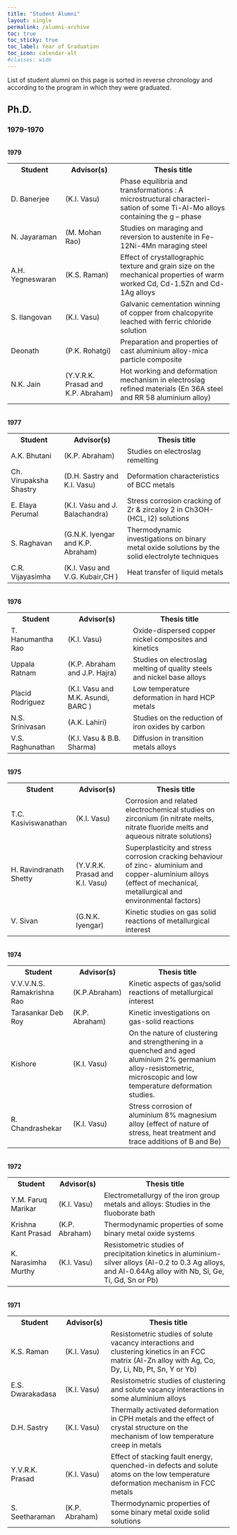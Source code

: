 ```yaml
---
title: "Student Alumni"
layout: single
permalink: /alumni-archive
toc: true
toc_sticky: true
toc_label: Year of Graduation
toc_icon: calendar-alt
#classes: wide
---
```

List of student alumni on this page is sorted in reverse chronology and according to the program in which they were graduated. <br>

## Ph.D.
### 1979-1970
<br>
<b>1979</b>
<br>
<table>
<tbody>
<tr><th>Student</th><th>Advisor(s)</th><th>Thesis title</th></tr>
<tr><td>D. Banerjee</td><td>
(K.I. Vasu)</td><td>
Phase equilibria and transformations : A microstructural characteri-sation of some Ti-Al-Mo alloys containing the g &#8211; phase</td></tr>
<tr><td>N. Jayaraman</td><td>
(M. Mohan Rao)</td><td>
Studies on maraging and reversion to austenite in Fe-12Ni-4Mn maraging steel</td></tr>
<tr><td>A.H. Yegneswaran</td><td>
(K.S. Raman)</td><td>
Effect of crystallographic texture and grain size on the mechanical properties of warm worked Cd, Cd-1.5Zn and Cd-1Ag alloys</td></tr>
<tr><td>S. Ilangovan</td><td>
(K.I. Vasu)</td><td>
Galvanic cementation winning of copper from chalcopyrite leached with ferric chloride solution</td></tr>
<tr><td>Deonath</td><td>
(P.K. Rohatgi)</td><td>
Preparation and properties of cast aluminium alloy-mica particle composite</td></tr>
<tr><td>N.K. Jain</td><td>
(Y.V.R.K. Prasad and K.P. Abraham)</td><td>
Hot working and deformation mechanism in electroslag refined materials (En 36A steel and RR 58 aluminium alloy)</td></tr>
</body>
</table>
<br>
<b>1977</b>
<br>
<table>
<tbody>
<tr><th>Student</th><th>Advisor(s)</th><th>Thesis title</th></tr>
<tr><td>A.K. Bhutani</td><td>
(K.P. Abraham)</td><td>
Studies on electroslag remelting</td></tr>
<tr><td>Ch. Virupaksha Shastry</td><td>
(D.H. Sastry and K.I. Vasu)</td><td>
Deformation characteristics of BCC metals</td></tr>
<tr><td>E. Elaya Perumal</td><td>
(K.I. Vasu and J. Balachandra)</td><td>
Stress corrosion cracking of Zr &#038; zircaloy 2 in Ch3OH-(HCL, I2) solutions</td></tr>
<tr><td>S. Raghavan</td><td>
(G.N.K. Iyengar and K.P. Abraham)</td><td>
Thermodynamic investigations on binary metal oxide solutions by the solid electrolyte techniques</td></tr>
<tr><td>C.R. Vijayasimha</td><td>
(K.I. Vasu and V.G. Kubair,CH )</td><td>
Heat transfer of liquid metals</td></tr>
</body>
</table>
<br>
<b>1976</b>
<br>
<table>
<tbody>
<tr><th>Student</th><th>Advisor(s)</th><th>Thesis title</th></tr>
<tr><td>T. Hanumantha Rao</td><td>
(K.I. Vasu)</td><td>
Oxide-dispersed copper nickel composites and kinetics</td></tr>
<tr><td>Uppala Ratnam</td><td>
(K.P. Abraham and J.P. Hajra)</td><td>
Studies on electroslag melting of quality steels and nickel base alloys</td></tr>
<tr><td>Placid Rodriguez</td><td>
(K.I. Vasu and M.K. Asundi, BARC )</td><td>
Low temperature deformation in hard HCP metals</td></tr>
<tr><td>N.S. Srinivasan</td><td>
(A.K. Lahiri)</td><td>
Studies on the reduction of iron oxides by carbon</td></tr>
<tr><td>V.S. Raghunathan</td><td>
(K.I. Vasu &#038; B.B. Sharma)</td><td>
Diffusion in transition metals alloys</td></tr>
</body>
</table>
<br>
<b>1975</b>
<br>
<table>
<tbody>
<tr><th>Student</th><th>Advisor(s)</th><th>Thesis title</th></tr>
<tr><td>T.C. Kasiviswanathan</td><td>
(K.I. Vasu)</td><td>
Corrosion and related electrochemical studies on zirconium (in nitrate melts, nitrate fluoride melts and aqueous nitrate solutions)</td></tr>
<tr><td>H. Ravindranath Shetty</td><td>
(Y.V.R.K. Prasad and K.I. Vasu)</td><td>
Superplasticity and stress corrosion cracking behaviour of zinc- aluminium and copper-aluminium alloys (effect of mechanical, metallurgical and environmental factors)</td></tr>
<tr><td>V. Sivan</td><td>
(G.N.K. Iyengar)</td><td>
Kinetic studies on gas solid reactions of metallurgical interest</td></tr>
</body>
</table>
<br>
<b>1974</b>
<br>
<table>
<tbody>
<tr><th>Student</th><th>Advisor(s)</th><th>Thesis title</th></tr>
<tr><td>V.V.V.N.S. Ramakrishna Rao</td><td>
(K.P.Abraham)</td><td>
Kinetic aspects of gas/solid reactions of metallurgical interest</td></tr>
<tr><td>Tarasankar Deb Roy</td><td>
(K.P. Abraham)</td><td>
Kinetic investigations on gas-solid reactions</td></tr>
<tr><td>Kishore</td><td>
(K.I. Vasu)</td><td>
On the nature of clustering and strengthening in a quenched and aged aluminium 2% germanium alloy-resistometric, microscopic and low temperature deformation studies.</td></tr>
<tr><td>R. Chandrashekar</td><td>
(K.I. Vasu)</td><td>
Stress corrosion of aluminium 8% magnesium alloy (effect of nature of stress, heat treatment and trace additions of B and Be)</td></tr>
</body>
</table>
<br>
<b>1972</b>
<br>
<table>
<tbody>
<tr><th>Student</th><th>Advisor(s)</th><th>Thesis title</th></tr>
<tr><td>Y.M. Faruq Marikar</td><td>
(K.I. Vasu)</td><td>
Electrometallurgy of the iron group metals and alloys: Studies in the fluoborate bath</td></tr>
<tr><td>Krishna Kant Prasad</td><td>
(K.P. Abraham)</td><td>
Thermodynamic properties of some binary metal oxide systems</td></tr>
<tr><td>K. Narasimha Murthy</td><td>
(K.I. Vasu)</td><td>
Resistometric studies of precipitation kinetics in aluminium-silver alloys (Al-0.2 to 0.3 Ag alloys, and Al-0.64Ag alloy with Nb, Si, Ge, Ti, Gd, Sn or Pb)</td></tr>
</body>
</table>
<br>
<b>1971</b>
<br>
<table>
<tbody>
<tr><th>Student</th><th>Advisor(s)</th><th>Thesis title</th></tr>
<tr><td>K.S. Raman</td><td>
(K.I. Vasu)</td><td>
Resistometric studies of solute vacancy interactions and clustering kinetics in an FCC matrix (Al-Zn alloy with Ag, Co, Dy, Li, Nb, Pt, Sn, Y or Yb)</td></tr>
<tr><td>E.S. Dwarakadasa</td><td>
(K.I. Vasu)</td><td>
Resistometric studies of clustering and solute vacancy interactions in some aluminium alloys</td></tr>
<tr><td>D.H. Sastry</td><td>
(K.I. Vasu)</td><td>
Thermally activated deformation in CPH metals and the effect of crystal structure on the mechanism of low temperature creep in metals</td></tr>
<tr><td>Y.V.R.K. Prasad</td><td>
(K.I. Vasu)</td><td>
Effect of stacking fault energy, quenched-in defects and solute atoms on the low temperature deformation mechanism in FCC metals</td></tr>
<tr><td>S. Seetharaman</td><td>
(K.P. Abraham)</td><td>
Thermodynamic properties of some binary metal oxide solid solutions</td></tr>
</body>
</table>
